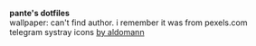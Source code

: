 **pante's dotfiles**  
wallpaper: can't find author. i remember it was from pexels.com  
telegram systray icons [by aldomann](https://github.com/aldomann/telegram-systray-icons)
